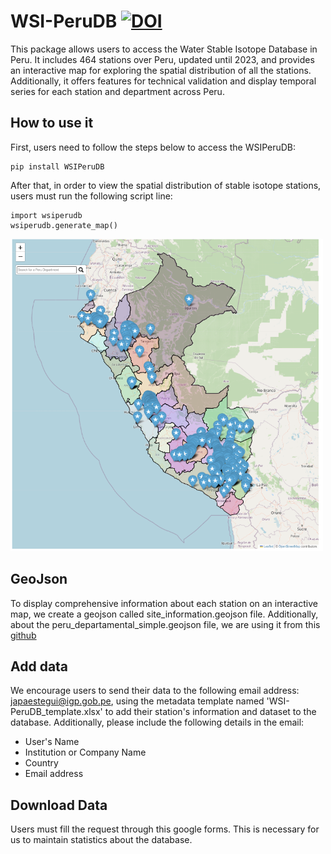 # WSI-PeruDB [![DOI](https://zenodo.org/badge/747418826.svg)](https://zenodo.org/doi/10.5281/zenodo.10558511)
This package allows users to access the Water Stable Isotope Database in Peru. It includes 464 stations over Peru, updated until 2023, and provides an interactive map for exploring the spatial distribution of all the stations. Additionally, it offers features for technical validation and display temporal series for each station and department across Peru.

## How to use it 
First, users need to follow the steps below to access the WSIPeruDB: 

```
pip install WSIPeruDB
```
After that, in order to view the spatial distribution of stable isotope stations, users must run the following script line: 

```
import wsiperudb
wsiperudb.generate_map()
```
<div align="left">
    <img src="map.png" alt="map" width="500" height="500">
  </a>





## GeoJson 
To display comprehensive information about each station on an interactive map, we create a geojson called site_information.geojson file. Additionally, about the peru_departamental_simple.geojson file, we are using it from this [github](https://github.com/juaneladio/peru-geojson) 

## Add data
We encourage users to send their data to the following email address: japaestegui@igp.gob.pe, using the metadata template named 'WSI-PeruDB_template.xlsx' to add their station's information and dataset to the database. Additionally, please include the following details in the email:
- User's Name
- Institution or Company Name
- Country
- Email address

## Download Data
Users must fill the request through this google forms. This is necessary for us to maintain statistics about the database. 
